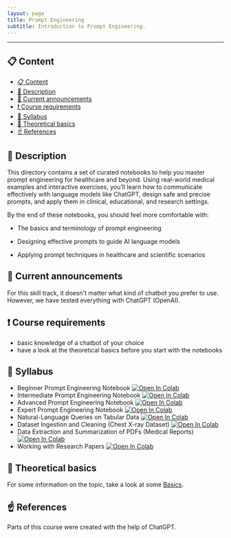 ```yaml
---
layout: page
title: Prompt Engineering
subtitle: Introduction to Prompt Engineering.
---
```


---

## 📋 Content
- [📋 Content](#-content)
- [📄 Description](#-description)
- [📣 Current announcements](#-current-announcements)
- [❗ Course requirements](#-course-requirements)
- [📒 Syllabus](#-syllabus)
- [📝 Theoretical basics](#-theoretical-basics)
- [☝️ References](#️-references)


## 📄 Description
This directory contains a set of curated notebooks to help you master prompt engineering for healthcare and beyond. Using real-world medical examples and interactive exercises, you’ll learn how to communicate effectively with language models like ChatGPT, design safe and precise prompts, and apply them in clinical, educational, and research settings.

By the end of these notebooks, you should feel more comfortable with:

  - The basics and terminology of prompt engineering
  
  - Designing effective prompts to guide AI language models
  
  - Applying prompt techniques in healthcare and scientific scenarios

## 📣 Current announcements
For this skill track, it doesn't matter what kind of chatbot you prefer to use. However, we have tested everything with ChatGPT (OpenAI). 


## ❗ Course requirements
- basic knowledge of a chatbot of your choice
- have a look at the theoretical basics before you start with the notebooks


## 📒 Syllabus
- Beginner Prompt Engineering Notebook <a href="notebooks/PrmptEng/eginner_Prompt_Engineering_Notebook.ipnyb"><img src="https://colab.research.google.com/assets/colab-badge.svg" alt="Open In Colab"/></a>
- Intermediate Prompt Engineering Notebook <a href="notebooks/PrmptEng/Intermediate_Prompt_Engineering_NotebookV2.ipynb"><img src="https://colab.research.google.com/assets/colab-badge.svg" alt="Open In Colab"/></a>
- Advanced Prompt Engineering Notebook <a href="notebooks/PrmptEng/Advanced_Prompt_Engineering_I_Notebook_V2.ipynb"><img src="https://colab.research.google.com/assets/colab-badge.svg" alt="Open In Colab"/></a>
- Expert Prompt Engineering Notebook <a href="notebooks/PrmptEng/Expert_Prompt_Engineering_Notebook.ipynb"><img src="https://colab.research.google.com/assets/colab-badge.svg" alt="Open In Colab"/></a>
- Natural-Language Queries on Tabular Data <a href="notebooks/PrmptEng/1.ipynb"><img src="https://colab.research.google.com/assets/colab-badge.svg" alt="Open In Colab"/></a>
- Dataset Ingestion and Cleaning (Chest X-ray Dataset) <a href="notebooks/PrmptEng/2.ipynb"><img src="https://colab.research.google.com/assets/colab-badge.svg" alt="Open In Colab"/></a>
- Data Extraction and Summarization of PDFs (Medical Reports) <a href="notebooks/PrmptEng/3.ipynb"><img src="https://colab.research.google.com/assets/colab-badge.svg" alt="Open In Colab"/></a>
- Working with Research Papers <a href="notebooks/PrmptEng/4.ipynb"><img src="https://colab.research.google.com/assets/colab-badge.svg" alt="Open In Colab"/></a>

## 📝 Theoretical basics
For some information on the topic, take a look at some [Basics](./theoretical_basics/prompt_engineering.md).


## ☝️ References
Parts of this course were created with the help of ChatGPT.
